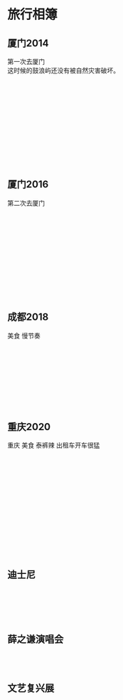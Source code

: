 # 旅行相簿
## 厦门2014
第一次去厦门<br/>
这时候的鼓浪屿还没有被自然灾害破坏。<br/>

<img :_src="$withBase('/travel/xiamen2014/xiamen1.jpg')" :src="$withBase('/loading.jpg')" width="49%" />
<img :_src="$withBase('/travel/xiamen2014/xiamen5.jpg')" :src="$withBase('/loading.jpg')" width="49%" />
<img :_src="$withBase('/travel/xiamen2014/xiamen7.jpg')" :src="$withBase('/loading.jpg')" width="32.5%" />
<img :_src="$withBase('/travel/xiamen2014/xiamen8.jpg')" :src="$withBase('/loading.jpg')" width="32.5%" />
<img :_src="$withBase('/travel/xiamen2014/xiamen22.jpg')" :src="$withBase('/loading.jpg')" width="32.5%" />
<img :_src="$withBase('/travel/xiamen2014/xiamen23.jpg')" :src="$withBase('/loading.jpg')" width="100%" />
<img :_src="$withBase('/travel/xiamen2014/xiamen2.jpg')" :src="$withBase('/loading.jpg')" width="32.5%" />
<img :_src="$withBase('/travel/xiamen2014/xiamen3.jpg')" :src="$withBase('/loading.jpg')" width="32.5%" />
<img :_src="$withBase('/travel/xiamen2014/xiamen4.jpg')" :src="$withBase('/loading.jpg')" width="32.5%" />
<img :_src="$withBase('/travel/xiamen2014/xiamen6.jpg')" :src="$withBase('/loading.jpg')" width="32.5%" />
<img :_src="$withBase('/travel/xiamen2014/xiamen9.jpg')" :src="$withBase('/loading.jpg')" width="32.5%" />
<img :_src="$withBase('/travel/xiamen2014/xiamen10.jpg')" :src="$withBase('/loading.jpg')" width="32.5%" />
<img :_src="$withBase('/travel/xiamen2014/xiamen11.jpg')" :src="$withBase('/loading.jpg')" width="32.5%" />
<img :_src="$withBase('/travel/xiamen2014/xiamen12.jpg')" :src="$withBase('/loading.jpg')" width="32.5%" />
<img :_src="$withBase('/travel/xiamen2014/xiamen13.jpg')" :src="$withBase('/loading.jpg')" width="32.5%" />
<img :_src="$withBase('/travel/xiamen2014/xiamen14.jpg')" :src="$withBase('/loading.jpg')" width="32.5%" />
<img :_src="$withBase('/travel/xiamen2014/xiamen15.jpg')" :src="$withBase('/loading.jpg')" width="32.5%" />
<img :_src="$withBase('/travel/xiamen2014/xiamen16.jpg')" :src="$withBase('/loading.jpg')" width="32.5%" />
<img :_src="$withBase('/travel/xiamen2014/xiamen18.jpg')" :src="$withBase('/loading.jpg')" width="100%" />
<img :_src="$withBase('/travel/xiamen2014/xiamen17.jpg')" :src="$withBase('/loading.jpg')" width="49%" />
<img :_src="$withBase('/travel/xiamen2014/xiamen19.jpg')" :src="$withBase('/loading.jpg')" width="49%" />
<img :_src="$withBase('/travel/xiamen2014/xiamen20.jpg')" :src="$withBase('/loading.jpg')" width="49%" />
<img :_src="$withBase('/travel/xiamen2014/xiamen21.jpg')" :src="$withBase('/loading.jpg')" width="49%" />
<img :_src="$withBase('/travel/xiamen2014/xiamen24.jpg')" :src="$withBase('/loading.jpg')" width="49%" />
<img :_src="$withBase('/travel/xiamen2014/xiamen25.jpg')" :src="$withBase('/loading.jpg')" width="49%" />
<img :_src="$withBase('/travel/xiamen2014/xiamen26.jpg')" :src="$withBase('/loading.jpg')" width="49%" />
<img :_src="$withBase('/travel/xiamen2014/xiamen27.jpg')" :src="$withBase('/loading.jpg')" width="49%" />
<img :_src="$withBase('/travel/xiamen2014/xiamen28.jpg')" :src="$withBase('/loading.jpg')" width="32.5%" />
<img :_src="$withBase('/travel/xiamen2014/xiamen29.jpg')" :src="$withBase('/loading.jpg')" width="32.5%" />
<img :_src="$withBase('/travel/xiamen2014/xiamen30.jpg')" :src="$withBase('/loading.jpg')" width="32.5%" />

## 厦门2016
第二次去厦门 <br/>

<img :_src="$withBase('/travel/xiamen2016/xiamen1.jpg')" :src="$withBase('/loading.jpg')" width="49%" />
<img :_src="$withBase('/travel/xiamen2016/xiamen1.5.jpg')" :src="$withBase('/loading.jpg')" width="49%" />
<img :_src="$withBase('/travel/xiamen2016/xiamen6.jpg')" :src="$withBase('/loading.jpg')" width="49%" />
<img :_src="$withBase('/travel/xiamen2016/xiamen4.jpg')" :src="$withBase('/loading.jpg')" width="49%" />
<img :_src="$withBase('/travel/xiamen2016/xiamen2.jpg')" :src="$withBase('/loading.jpg')" width="49%" />
<img :_src="$withBase('/travel/xiamen2016/xiamen3.jpg')" :src="$withBase('/loading.jpg')" width="49%" />
<img :_src="$withBase('/travel/xiamen2016/xiamen28.jpg')" :src="$withBase('/loading.jpg')" width="32.5%" />
<img :_src="$withBase('/travel/xiamen2016/xiamen5.jpg')" :src="$withBase('/loading.jpg')" width="32.5%" />
<img :_src="$withBase('/travel/xiamen2016/xiamen7.jpg')" :src="$withBase('/loading.jpg')" width="32.5%" />
<img :_src="$withBase('/travel/xiamen2016/xiamen8.jpg')" :src="$withBase('/loading.jpg')" width="32.5%" />
<img :_src="$withBase('/travel/xiamen2016/xiamen9.jpg')" :src="$withBase('/loading.jpg')" width="32.5%" />
<img :_src="$withBase('/travel/xiamen2016/xiamen10.jpg')" :src="$withBase('/loading.jpg')" width="32.5%" />
<img :_src="$withBase('/travel/xiamen2016/xiamen11.jpg')" :src="$withBase('/loading.jpg')" width="32.5%" />
<img :_src="$withBase('/travel/xiamen2016/xiamen12.jpg')" :src="$withBase('/loading.jpg')" width="32.5%" />
<img :_src="$withBase('/travel/xiamen2016/xiamen27.jpg')" :src="$withBase('/loading.jpg')" width="32.5%" />
<img :_src="$withBase('/travel/xiamen2016/xiamen13.jpg')" :src="$withBase('/loading.jpg')" width="32.5%" />
<img :_src="$withBase('/travel/xiamen2016/xiamen14.jpg')" :src="$withBase('/loading.jpg')" width="32.5%" />
<img :_src="$withBase('/travel/xiamen2016/xiamen15.jpg')" :src="$withBase('/loading.jpg')" width="32.5%" />
<img :_src="$withBase('/travel/xiamen2016/xiamen16.jpg')" :src="$withBase('/loading.jpg')" width="32.5%" />
<img :_src="$withBase('/travel/xiamen2016/xiamen17.jpg')" :src="$withBase('/loading.jpg')" width="32.5%" />
<img :_src="$withBase('/travel/xiamen2016/xiamen18.jpg')" :src="$withBase('/loading.jpg')" width="32.5%" />
<img :_src="$withBase('/travel/xiamen2016/xiamen19.jpg')" :src="$withBase('/loading.jpg')" width="32.5%" />
<img :_src="$withBase('/travel/xiamen2016/xiamen20.jpg')" :src="$withBase('/loading.jpg')" width="32.5%" />
<img :_src="$withBase('/travel/xiamen2016/xiamen26.jpg')" :src="$withBase('/loading.jpg')" width="32.5%" />
<img :_src="$withBase('/travel/xiamen2016/xiamen21.jpg')" :src="$withBase('/loading.jpg')" width="49%" />
<img :_src="$withBase('/travel/xiamen2016/xiamen23.jpg')" :src="$withBase('/loading.jpg')" width="49%" />
<img :_src="$withBase('/travel/xiamen2016/xiamen24.jpg')" :src="$withBase('/loading.jpg')" width="49%" />
<img :_src="$withBase('/travel/xiamen2016/xiamen25.jpg')" :src="$withBase('/loading.jpg')" width="49%" />

## 成都2018
美食 慢节奏 <br/>

<img :_src="$withBase('/travel/chengdu2018/chengdu2.jpg')" :src="$withBase('/loading.jpg')" width="49%" />
<img :_src="$withBase('/travel/chengdu2018/chengdu3.jpg')" :src="$withBase('/loading.jpg')" width="49%" />
<img :_src="$withBase('/travel/chengdu2018/chengdu4.jpg')" :src="$withBase('/loading.jpg')" width="49%" />
<img :_src="$withBase('/travel/chengdu2018/chengdu5.jpg')" :src="$withBase('/loading.jpg')" width="49%" />
<img :_src="$withBase('/travel/chengdu2018/chengdu12.jpg')" :src="$withBase('/loading.jpg')" width="49%" />
<img :_src="$withBase('/travel/chengdu2018/chengdu13.jpg')" :src="$withBase('/loading.jpg')" width="49%" />
<img :_src="$withBase('/travel/chengdu2018/chengdu14.jpg')" :src="$withBase('/loading.jpg')" width="49%" />
<img :_src="$withBase('/travel/chengdu2018/chengdu15.jpg')" :src="$withBase('/loading.jpg')" width="49%" />
<img :_src="$withBase('/travel/chengdu2018/chengdu16.jpg')" :src="$withBase('/loading.jpg')" width="49%" />
<img :_src="$withBase('/travel/chengdu2018/chengdu17.jpg')" :src="$withBase('/loading.jpg')" width="49%" />
<img :_src="$withBase('/travel/chengdu2018/chengdu18.jpg')" :src="$withBase('/loading.jpg')" width="32.5%" />
<img :_src="$withBase('/travel/chengdu2018/chengdu19.jpg')" :src="$withBase('/loading.jpg')" width="32.5%" />
<img :_src="$withBase('/travel/chengdu2018/chengdu20.jpg')" :src="$withBase('/loading.jpg')" width="32.5%" />
<img :_src="$withBase('/travel/chengdu2018/chengdu6.jpg')" :src="$withBase('/loading.jpg')" width="32.5%" />
<img :_src="$withBase('/travel/chengdu2018/chengdu7.jpg')" :src="$withBase('/loading.jpg')" width="32.5%" />
<img :_src="$withBase('/travel/chengdu2018/chengdu8.jpg')" :src="$withBase('/loading.jpg')" width="32.5%" />
<img :_src="$withBase('/travel/chengdu2018/chengdu9.jpg')" :src="$withBase('/loading.jpg')" width="32.5%" />
<img :_src="$withBase('/travel/chengdu2018/chengdu10.jpg')" :src="$withBase('/loading.jpg')" width="32.5%" />
<img :_src="$withBase('/travel/chengdu2018/chengdu11.jpg')" :src="$withBase('/loading.jpg')" width="32.5%" />


## 重庆2020
重庆 美食 泰裤辣 出租车开车很猛<br/>

<img :_src="$withBase('/travel/chongqing2020/chongqing22.jpg')" :src="$withBase('/loading.jpg')" width="100%" />
<img :_src="$withBase('/travel/chongqing2020/chongqing27.jpg')" :src="$withBase('/loading.jpg')" width="100%" />
<img :_src="$withBase('/travel/chongqing2020/chongqing30.jpg')" :src="$withBase('/loading.jpg')" width="100%" />
<img :_src="$withBase('/travel/chongqing2020/chongqing1.jpg')" :src="$withBase('/loading.jpg')" width="32.5%" />
<img :_src="$withBase('/travel/chongqing2020/chongqing2.jpg')" :src="$withBase('/loading.jpg')" width="32.5%" />
<img :_src="$withBase('/travel/chongqing2020/chongqing3.jpg')" :src="$withBase('/loading.jpg')" width="32.5%" />
<img :_src="$withBase('/travel/chongqing2020/chongqing10.jpg')" :src="$withBase('/loading.jpg')" width="32.5%" />
<img :_src="$withBase('/travel/chongqing2020/chongqing11.jpg')" :src="$withBase('/loading.jpg')" width="32.5%" />
<img :_src="$withBase('/travel/chongqing2020/chongqing12.jpg')" :src="$withBase('/loading.jpg')" width="32.5%" />
<img :_src="$withBase('/travel/chongqing2020/chongqing4.jpg')" :src="$withBase('/loading.jpg')" width="49%" />
<img :_src="$withBase('/travel/chongqing2020/chongqing5.jpg')" :src="$withBase('/loading.jpg')" width="49%" />
<img :_src="$withBase('/travel/chongqing2020/chongqing6.jpg')" :src="$withBase('/loading.jpg')" width="49%" />
<img :_src="$withBase('/travel/chongqing2020/chongqing7.jpg')" :src="$withBase('/loading.jpg')" width="49%" />
<img :_src="$withBase('/travel/chongqing2020/chongqing8.jpg')" :src="$withBase('/loading.jpg')" width="49%" />
<img :_src="$withBase('/travel/chongqing2020/chongqing9.jpg')" :src="$withBase('/loading.jpg')" width="49%" />
<img :_src="$withBase('/travel/chongqing2020/chongqing18.jpg')" :src="$withBase('/loading.jpg')" width="49%" />
<img :_src="$withBase('/travel/chongqing2020/chongqing20.jpg')" :src="$withBase('/loading.jpg')" width="49%" />
<img :_src="$withBase('/travel/chongqing2020/chongqing21.jpg')" :src="$withBase('/loading.jpg')" width="32.5%" />
<img :_src="$withBase('/travel/chongqing2020/chongqing24.jpg')" :src="$withBase('/loading.jpg')" width="32.5%" />
<img :_src="$withBase('/travel/chongqing2020/chongqing25.jpg')" :src="$withBase('/loading.jpg')" width="32.5%" />
<img :_src="$withBase('/travel/chongqing2020/chongqing14.jpg')" :src="$withBase('/loading.jpg')" width="49%" />
<img :_src="$withBase('/travel/chongqing2020/chongqing38.jpg')" :src="$withBase('/loading.jpg')" width="49%" />
<img :_src="$withBase('/travel/chongqing2020/chongqing16.jpg')" :src="$withBase('/loading.jpg')" width="49%" />
<img :_src="$withBase('/travel/chongqing2020/chongqing17.jpg')" :src="$withBase('/loading.jpg')" width="49%" />
<img :_src="$withBase('/travel/chongqing2020/chongqing19.jpg')" :src="$withBase('/loading.jpg')" width="49%" />
<img :_src="$withBase('/travel/chongqing2020/chongqing23.jpg')" :src="$withBase('/loading.jpg')" width="49%" />
<img :_src="$withBase('/travel/chongqing2020/chongqing28.jpg')" :src="$withBase('/loading.jpg')" width="32.5%" />
<img :_src="$withBase('/travel/chongqing2020/chongqing29.jpg')" :src="$withBase('/loading.jpg')" width="32.5%" />
<img :_src="$withBase('/travel/chongqing2020/chongqing31.jpg')" :src="$withBase('/loading.jpg')" width="32.5%" />
<img :_src="$withBase('/travel/chongqing2020/chongqing32.jpg')" :src="$withBase('/loading.jpg')" width="32.5%" />
<img :_src="$withBase('/travel/chongqing2020/chongqing33.jpg')" :src="$withBase('/loading.jpg')" width="32.5%" />
<img :_src="$withBase('/travel/chongqing2020/chongqing35.jpg')" :src="$withBase('/loading.jpg')" width="32.5%" />
<img :_src="$withBase('/travel/chongqing2020/chongqing36.jpg')" :src="$withBase('/loading.jpg')" width="32.5%" />
<img :_src="$withBase('/travel/chongqing2020/chongqing37.jpg')" :src="$withBase('/loading.jpg')" width="32.5%" />
<img :_src="$withBase('/travel/chongqing2020/chongqing39.jpg')" :src="$withBase('/loading.jpg')" width="32.5%" />

## 迪士尼
<img :_src="$withBase('/travel/dishini/dishini10.jpg')" :src="$withBase('/loading.jpg')" width="49%" />
<img :_src="$withBase('/travel/dishini/dishini11.jpg')" :src="$withBase('/loading.jpg')" width="49%" />
<img :_src="$withBase('/travel/dishini/dishini01.jpg')" :src="$withBase('/loading.jpg')" width="32.5%" />
<img :_src="$withBase('/travel/dishini/dishini02.jpg')" :src="$withBase('/loading.jpg')" width="32.5%" />
<img :_src="$withBase('/travel/dishini/dishini03.jpg')" :src="$withBase('/loading.jpg')" width="32.5%" />
<img :_src="$withBase('/travel/dishini/dishini04.jpg')" :src="$withBase('/loading.jpg')" width="32.5%" />
<img :_src="$withBase('/travel/dishini/dishini05.jpg')" :src="$withBase('/loading.jpg')" width="32.5%" />
<img :_src="$withBase('/travel/dishini/dishini06.jpg')" :src="$withBase('/loading.jpg')" width="32.5%" />
<img :_src="$withBase('/travel/dishini/dishini07.jpg')" :src="$withBase('/loading.jpg')" width="32.5%" />
<img :_src="$withBase('/travel/dishini/dishini08.jpg')" :src="$withBase('/loading.jpg')" width="32.5%" />
<img :_src="$withBase('/travel/dishini/dishini09.jpg')" :src="$withBase('/loading.jpg')" width="32.5%" />

## 薛之谦演唱会
<img :_src="$withBase('/travel/yanchanghui/yanchanghui7.jpg')" :src="$withBase('/loading.jpg')" width="100%" />
<img :_src="$withBase('/travel/yanchanghui/yanchanghui8.jpg')" :src="$withBase('/loading.jpg')" width="100%" />
<img :_src="$withBase('/travel/yanchanghui/yanchanghui1.jpg')" :src="$withBase('/loading.jpg')" width="32.5%" />
<img :_src="$withBase('/travel/yanchanghui/yanchanghui2.jpg')" :src="$withBase('/loading.jpg')" width="32.5%" />
<img :_src="$withBase('/travel/yanchanghui/yanchanghui3.jpg')" :src="$withBase('/loading.jpg')" width="32.5%" />
<img :_src="$withBase('/travel/yanchanghui/yanchanghui4.jpg')" :src="$withBase('/loading.jpg')" width="32.5%" />
<img :_src="$withBase('/travel/yanchanghui/yanchanghui5.jpg')" :src="$withBase('/loading.jpg')" width="32.5%" />
<img :_src="$withBase('/travel/yanchanghui/yanchanghui9.jpg')" :src="$withBase('/loading.jpg')" width="32.5%" />

## 文艺复兴展
<img :_src="$withBase('/travel/wenyifuxing/wenyi9.jpg')" :src="$withBase('/loading.jpg')" width="100%" />
<img :_src="$withBase('/travel/wenyifuxing/wenyi1.jpg')" :src="$withBase('/loading.jpg')" width="49%" />
<img :_src="$withBase('/travel/wenyifuxing/wenyi2.jpg')" :src="$withBase('/loading.jpg')" width="49%" />
<img :_src="$withBase('/travel/wenyifuxing/wenyi3.jpg')" :src="$withBase('/loading.jpg')" width="49%" />
<img :_src="$withBase('/travel/wenyifuxing/wenyi4.jpg')" :src="$withBase('/loading.jpg')" width="49%" />
<img :_src="$withBase('/travel/wenyifuxing/wenyi5.jpg')" :src="$withBase('/loading.jpg')" width="49%" />
<img :_src="$withBase('/travel/wenyifuxing/wenyi6.jpg')" :src="$withBase('/loading.jpg')" width="49%" />
<img :_src="$withBase('/travel/wenyifuxing/wenyi7.jpg')" :src="$withBase('/loading.jpg')" width="49%" />
<img :_src="$withBase('/travel/wenyifuxing/wenyi10.jpg')" :src="$withBase('/loading.jpg')" width="49%" />
<img :_src="$withBase('/travel/wenyifuxing/wenyi11.jpg')" :src="$withBase('/loading.jpg')" width="49%" />
<img :_src="$withBase('/travel/wenyifuxing/wenyi12.jpg')" :src="$withBase('/loading.jpg')" width="49%" />




